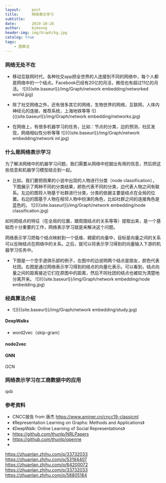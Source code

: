 ```yaml
---
layout:     post
title:      网络表示学习
subtitle:   
date:       2019-10-28
author:     bjmsong
header-img: img/Graph/kg.jpg
catalog: true
tags:
    - 图算法
---
```

>

### 网络无处不在
<ul> 
<li markdown="1"> 
移动互联网时代，各种社交app把全世界的人连接到不同的网络中，每个人都是网络中的一个结点。Facebook已经有20亿的月活，微信也有超过11亿的月活。    
![]({{site.baseurl}}/img/Graph/network embedding/networked world.jpg) 
</li> 
</ul> 



<ul> 
<li markdown="1"> 
除了社交网络之外，还有很多其它的网络，生物世界的网络，互联网，人体内神经元的连接，推荐系统，上海地铁等等
![]({{site.baseurl}}/img/Graph/network embedding/networks.jpg) 
</li> 
</ul> 

<ul> 
<li markdown="1"> 
在网络上，有很多机器学习的任务，比如：节点的分类，边的预测，社区发现，网络相似性分析等等
![]({{site.baseurl}}/img/Graph/network embedding/network ml.jpg) 
</li> 
</ul> 


### 什么是网络表示学习
为了解决网络中的机器学习问题，我们需要从网络中挖掘出有用的信息，然后把这些信息和机器学习模型结合到一起。 

<ul> 
<li markdown="1">
比如，我们要把雨果的小说中出现的人物进行分类（node classification），下图展示了两种不同的分类结果，颜色代表不同的分类，边代表人物之间有联系。左边的图将人物基于社群进行分类，分类的依据主要是结点在全局的位置。右边的图基于人物在相邻人物中扮演的角色，比如社群之间的连接角色是蓝色的。
![]({{site.baseurl}}/img/Graph/network embedding/node classification.jpg) 
</li> 
</ul>

如何把结点的特征（在全局的位置，跟周围结点的关系等等）提取出来，是一个基础而十分重要的工作，网络表示学习就是来解决这个问题。

网络表示学习把每个结点映射到一个低维、稠密的向量中，目标是向量之间的关系可以反映结点在网络中的关系。之后，就可以将表示学习得到的向量输入下游的机器学习任务中。



<ul> 
<li markdown="1"> 
下图是一个空手道俱乐部的例子，左图中的边说明两个结点是朋友，颜色代表社团。右图是通过网络表示学习得到的结点的向量化表示。可以看到，结点向量之间的距离接近它们在原图中的距离，然后不同社团的结点也被较为清楚地分离开来。
![]({{site.baseurl}}/img/Graph/network embedding/node embedding.jpg) 
</li> 
</ul>




### 经典算法介绍

<ul> 
<li markdown="1"> 
![]({{site.baseurl}}/img/Graph/network embedding/study.jpg) 
</li> 
</ul> 

#### DeepWalks

- word2vec（skip-gram）


#### node2vec


#### GNN
GCN


### 网络表示学习在工商数据中的应用
qxb

### 参考资料
- CNCC报告 from 唐杰 
https://www.aminer.cn/cncc19-classicml
- 《Representation Learning on Graphs: Methods and Applications》
- 《DeepWalk: Online Learning of Social Representations》
- https://github.com/thunlp/NRLPapers
- https://github.com/thunlp/openne
- 
https://zhuanlan.zhihu.com/p/33732033
https://zhuanlan.zhihu.com/p/53194407
https://zhuanlan.zhihu.com/p/64200072
https://zhuanlan.zhihu.com/p/33732033
https://zhuanlan.zhihu.com/p/58805184


